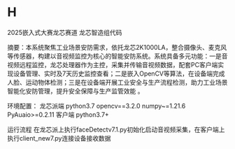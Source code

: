 # H
2025嵌入式大赛龙芯赛道 龙芯智造组代码

摘要：本系统聚焦工业场景安防需求，依托龙芯2K1000LA，整合摄像头、麦克风等传感器，构建以音视频监控为核心的智能安防系统。系统具备多元功能：一是音视频远程监控，龙芯处理器作为主控，采集并传输音视频数据，配套PC客户端实现设备管理、实时及7天历史监控查看；二是嵌入OpenCV等算法，在设备端完成人脸、运动物体检测；三是在设备端开展工业安全与生产流程检测，助力工业场景智能化安防管理，提升安全保障与生产监管效能 。

环境配置：
龙芯派端
python3.7
opencv==3.2.0
numpy~=1.21.6
PyAuaio>=0.2.11
客户端
python3.7+

运行流程
在龙芯派上执行faceDetectv7.1.py初始化启动音视频采集，在客户端上执行client_new7.py连接设备接收数据




